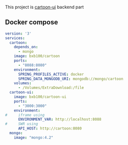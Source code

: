 This project is [cartoon-ui](https://github.com/bxb100/cartoon-ui) backend part

## Docker compose

```yaml
version: '3'
services:
  cartoon:
    depends_on:
      - mongo
    image: bxb100/cartoon
    ports:
      - "8088:8080"
    environment:
      SPRING_PROFILES_ACTIVE: docker
      SPRING_DATA_MONGODB_URI: mongodb://mongo/cartoon
    volumes:
      - /Volumes/ExtraDownload:/file
  cartoon-ui:
    image: bxb100/cartoon-ui
    ports:
      - "3000:3000"
    environment:
#	  iframe using
      ENVIRONMENT_VAR: http://localhost:8088
#	  SWR using
      API_HOST: http://cartoon:8080
  mongo:
    image: "mongo:4.2"
```
